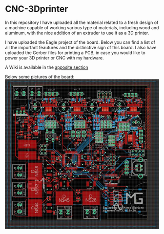 # CNC-3Dprinter

In this repository I have uploaded all the material related to a fresh design of a machine capable of working various type of materials, including wood and aluminum, with the nice addition of an extruder to use it as a 3D printer.

I have uploaded the Eagle project of the board. Below you can find a list of all the important feautures and the distinctive sign of this board. I also have uploaded the Gerber files for printing a PCB, in case you would like to power your 3D printer or CNC with my hardware.

A Wiki is available in the [apposite section](https://github.com/Sixaxis9/CNC-3Dprinter/wiki)

Below some pictures of the board:
![Soldered PCB](Wiki_Img/PCB_Project.JPG?raw=true "Title")
